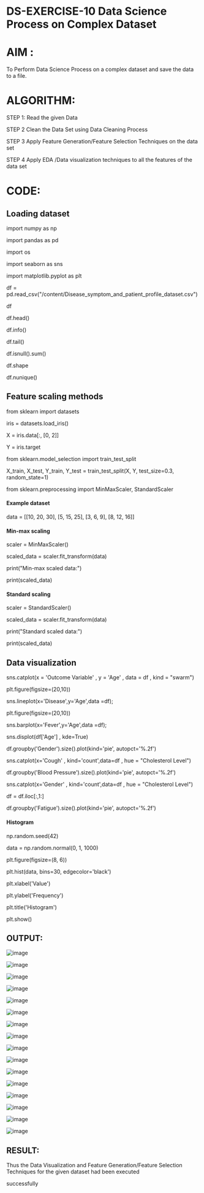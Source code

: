 # DS-EXERCISE-10  Data Science Process on Complex Dataset

# AIM :

 To Perform Data Science Process on a complex dataset and save the data to a file.
 
 # ALGORITHM:
 
 STEP 1: Read the given Data 
 
 STEP 2 Clean the Data Set using Data Cleaning Process 
 
 STEP 3 Apply Feature Generation/Feature Selection Techniques on the data set 
 
 STEP 4 Apply EDA /Data visualization techniques to all the features of the data set
 
 # CODE:
 
 ## Loading dataset
 
import numpy as np 

import pandas as pd

import os

import seaborn as sns

import matplotlib.pyplot as plt

df = pd.read_csv("/content/Disease_symptom_and_patient_profile_dataset.csv")

df

df.head()

df.info()

df.tail()

df.isnull().sum()

df.shape

df.nunique()

## Feature scaling methods

from sklearn import datasets

iris = datasets.load_iris()

X = iris.data[:, [0, 2]]

Y = iris.target

from sklearn.model_selection import train_test_split 

X_train, X_test, Y_train, Y_test = train_test_split(X, Y, test_size=0.3, random_state=1)

from sklearn.preprocessing import MinMaxScaler, StandardScaler

#### Example dataset

data = [[10, 20, 30],
       [5, 15, 25],
       [3, 6, 9],
       [8, 12, 16]]
       
#### Min-max scaling

scaler = MinMaxScaler()

scaled_data = scaler.fit_transform(data)

print("Min-max scaled data:")

print(scaled_data)

#### Standard scaling

scaler = StandardScaler()

scaled_data = scaler.fit_transform(data)

print("Standard scaled data:")

print(scaled_data)

## Data visualization

sns.catplot(x = 'Outcome Variable' , y = 'Age' , data = df , kind = "swarm")

plt.figure(figsize=(20,10))

sns.lineplot(x='Disease',y='Age',data =df);

plt.figure(figsize=(20,10))

sns.barplot(x='Fever',y='Age',data =df);

sns.displot(df['Age'] , kde=True)

df.groupby('Gender').size().plot(kind='pie', autopct='%.2f')

sns.catplot(x='Cough' , kind='count',data=df , hue = "Cholesterol Level")

df.groupby('Blood Pressure').size().plot(kind='pie', autopct='%.2f')

sns.catplot(x='Gender' , kind='count',data=df , hue = "Cholesterol Level")

df = df.iloc[:,1:]

df.groupby('Fatigue').size().plot(kind='pie', autopct='%.2f')

#### Histogram

np.random.seed(42)

data = np.random.normal(0, 1, 1000)

plt.figure(figsize=(8, 6))

plt.hist(data, bins=30, edgecolor='black')

plt.xlabel('Value')

plt.ylabel('Frequency')

plt.title('Histogram')

plt.show()

## OUTPUT:

![image](https://github.com/Haripriya-Karunakaran/DS-EXERCISE-10/assets/126390051/3b77d019-281e-4c06-a6f9-e06b3942feb0)

![image](https://github.com/Haripriya-Karunakaran/DS-EXERCISE-10/assets/126390051/e9b3d45d-8441-4bf1-9894-62e6187bfa57)

![image](https://github.com/Haripriya-Karunakaran/DS-EXERCISE-10/assets/126390051/7aa3069e-a517-4d5e-8ac7-c210b566c5ad)

![image](https://github.com/Haripriya-Karunakaran/DS-EXERCISE-10/assets/126390051/e609c369-8ff4-4b9a-9878-687e2af58779)

![image](https://github.com/Haripriya-Karunakaran/DS-EXERCISE-10/assets/126390051/36c264a8-247a-4cea-a3fe-4dee5175f2e1)

![image](https://github.com/Haripriya-Karunakaran/DS-EXERCISE-10/assets/126390051/07e3b5c5-f3d4-408a-9304-956e492c7b22)

![image](https://github.com/Haripriya-Karunakaran/DS-EXERCISE-10/assets/126390051/91027976-e33d-4592-ad85-75999ea0c980)

![image](https://github.com/Haripriya-Karunakaran/DS-EXERCISE-10/assets/126390051/6713b7c3-92f8-499f-b533-4766bb974432)

![image](https://github.com/Haripriya-Karunakaran/DS-EXERCISE-10/assets/126390051/7f47bf7a-3c16-4e1a-9777-d2dad17ee15b)

![image](https://github.com/Haripriya-Karunakaran/DS-EXERCISE-10/assets/126390051/fd23d808-2ebc-441c-a370-95437013a401)

![image](https://github.com/Haripriya-Karunakaran/DS-EXERCISE-10/assets/126390051/87f63a52-af16-4689-8982-ecbea4c900ef)

![image](https://github.com/Haripriya-Karunakaran/DS-EXERCISE-10/assets/126390051/b890683b-8cb4-47c7-bd34-68ae24ab4655)

![image](https://github.com/Haripriya-Karunakaran/DS-EXERCISE-10/assets/126390051/8d8bdf64-cd0c-44b6-bd12-37464ad85e3f)

![image](https://github.com/Haripriya-Karunakaran/DS-EXERCISE-10/assets/126390051/cb7045be-c3b8-4db2-8354-2af774b4800d)

![image](https://github.com/Haripriya-Karunakaran/DS-EXERCISE-10/assets/126390051/536ff592-a606-4169-98ff-0904916d0489)

![image](https://github.com/Haripriya-Karunakaran/DS-EXERCISE-10/assets/126390051/3a1ee0bb-60c0-4568-832d-a8d7537a98dd)

## RESULT:

Thus the Data Visualization and Feature Generation/Feature Selection Techniques for the given dataset had been executed

successfully


